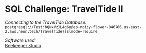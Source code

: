 # SQL Challenge: TravelTide II

*Connecting to the TravelTide Database:*  
`postgresql://Test:bQNxVzJL4g6u@ep-noisy-flower-846766.us-east-2.aws.neon.tech/TravelTide?sslmode=require`

*Software used:*  
[Beekeeper Studio](https://www.beekeeperstudio.io/)
